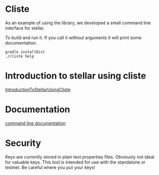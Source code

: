 # Cliste

As an example of using the library, we developed a small command line interface for stellar.

To build and run it. If you call it without arguments it will print some documentation. 

```
gradle installDist
./cliste help
```

# Introduction to stellar using cliste

[IntroductionToStellarUsingCliste](IntroductionToStellarUsingCliste.md)

# Documentation

[command line documentation](cliste_help.md)

# Security

Keys are currently stored in plain text properties files. Obviously not ideal for valuable keys. This tool is intended for use with the standalone or testnet. Be careful where you put your keys!
